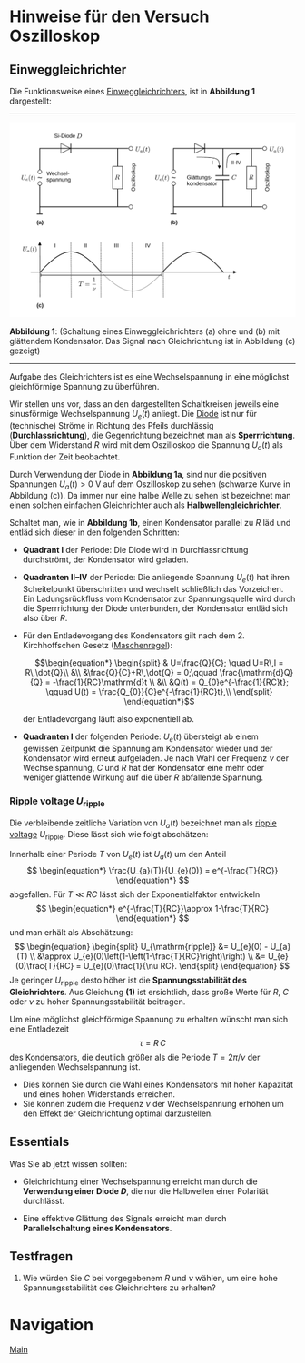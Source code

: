 # Hinweise für den Versuch Oszilloskop

## Einweggleichrichter

Die Funktionsweise eines [Einweggleichrichters](https://de.wikipedia.org/wiki/Gleichrichter#), ist in **Abbildung 1** dargestellt:

---

<img src="../figures/Gleichrichter.png" width="1000" style="zoom:100%;" />

**Abbildung 1**: (Schaltung eines Einweggleichrichters (a) ohne und (b) mit glättendem Kondensator. Das Signal nach Gleichrichtung ist in Abbildung (c) gezeigt)

---

Aufgabe des Gleichrichters ist es eine Wechselspannung in eine möglichst gleichförmige Spannung zu überführen. 

Wir stellen uns vor, dass an den dargestellten Schaltkreisen jeweils eine sinusförmige Wechselspannung $U_{e}(t)$ anliegt. Die [Diode](https://de.wikipedia.org/wiki/Diode) ist nur für (technische) Ströme in Richtung des Pfeils durchlässig (**Durchlassrichtung**), die Gegenrichtung bezeichnet man als **Sperrrichtung**. Über dem Widerstand $R$ wird mit dem Oszilloskop die Spannung $U_{a}(t)$ als Funktion der Zeit beobachtet. 

Durch Verwendung der Diode in **Abbildung 1a**, sind nur die positiven Spannungen $U_{a}(t)\gt 0\ \mathrm{V}$ auf dem Oszilloskop zu sehen (schwarze Kurve in Abbildung (c)). Da immer nur eine halbe Welle zu sehen ist bezeichnet man einen solchen einfachen Gleichrichter auch als **Halbwellengleichrichter**. 

Schaltet man, wie in **Abbildung 1b**, einen Kondensator parallel zu $R$ läd und entläd sich dieser in den folgenden Schritten: 

- **Quadrant I** der Periode: Die Diode wird in Durchlassrichtung durchströmt, der Kondensator wird geladen. 

- **Quadranten II–IV** der Periode: Die anliegende Spannung $U_{e}(t)$ hat ihren Scheitelpunkt überschritten und wechselt schließlich das Vorzeichen. Ein Ladungsrückfluss vom Kondensator zur Spannungsquelle wird durch die Sperrrichtung der Diode unterbunden, der Kondensator entläd sich also über $R$. 

- Für den Entladevorgang des Kondensators gilt nach dem 2. Kirchhoffschen Gesetz ([Maschenregel](https://de.wikipedia.org/wiki/Kirchhoffsche_Regeln#Der_Maschensatz_(Maschenregel)_%E2%80%93_2._Kirchhoffsches_Gesetz)): 

  ```math
  \begin{equation*}
  \begin{split}
  & U=\frac{Q}{C}; \quad U=R\,I = R\,\dot{Q}\\
  &\\
  &\frac{Q}{C}+R\,\dot{Q} = 0;\qquad \frac{\mathrm{d}Q}{Q} = -\frac{1}{RC}\mathrm{d}t \\
  &\\
  &Q(t) = Q_{0}e^{-\frac{1}{RC}t}; \qquad 
  U(t) = \frac{Q_{0}}{C}e^{-\frac{1}{RC}t},\\
  \end{split}
  \end{equation*}
  ```

  der Entladevorgang läuft also exponentiell ab. 

- **Quadranten I** der folgenden Periode: $U_{e}(t)$  übersteigt ab einem gewissen Zeitpunkt die Spannung am Kondensator wieder und der Kondensator wird erneut aufgeladen. Je nach Wahl der Frequenz $\nu$ der Wechselspannung, $C$ und $R$ hat der Kondensator eine mehr oder weniger glättende Wirkung auf die über $R$ abfallende Spannung.     

### Ripple voltage $U_{\mathrm{ripple}}$

Die verbleibende zeitliche Variation von $U_{a}(t)$ bezeichnet man als [ripple voltage](https://en.wikipedia.org/wiki/Ripple_(electrical)) $U_{\mathrm{ripple}}$. Diese lässt sich wie folgt abschätzen: 

Innerhalb einer Periode $T$ von $U_{e}(t)$ ist $U_{a}(t)$ um den Anteil 
$$
\begin{equation*}
\frac{U_{a}(T)}{U_{e}(0)} = e^{-\frac{T}{RC}}
\end{equation*}
$$
 abgefallen. Für $T\ll RC$ lässt sich der Exponentialfaktor entwickeln
$$
\begin{equation*}
e^{-\frac{T}{RC}}\approx 1-\frac{T}{RC}
\end{equation*}
$$
und man erhält als Abschätzung: 
$$
\begin{equation}
\begin{split}
U_{\mathrm{ripple}} &= U_{e}(0) - U_{a}(T) \\ 
&\approx U_{e}(0)\left(1-\left(1-\frac{T}{RC}\right)\right) \\
&= U_{e}(0)\frac{T}{RC} = U_{e}(0)\frac{1}{\nu RC}.
\end{split}
\end{equation}
$$
Je geringer $U_{\mathrm{ripple}}$ desto höher ist die **Spannungsstabilität des Gleichrichters**. Aus Gleichung **(1)** ist ersichtlich, dass große Werte für $R$, $C$ oder $\nu$ zu hoher Spannungsstabilität beitragen. 

Um eine möglichst gleichförmige Spannung zu erhalten wünscht man sich eine Entladezeit 
$$
\begin{equation*}
\tau=R\,C
\end{equation*}
$$
des Kondensators, die deutlich größer als die Periode $T=2\pi/\nu$ der anliegenden Wechselspannung ist. 

- Dies können Sie durch die Wahl eines Kondensators mit hoher Kapazität und eines hohen Widerstands erreichen. 
- Sie können zudem die Frequenz $\nu$ der Wechselspannung erhöhen um den Effekt der Gleichrichtung optimal darzustellen. 

## Essentials

Was Sie ab jetzt wissen sollten:

- Gleichrichtung einer Wechselspannung erreicht man durch die **Verwendung einer Diode $D$**, die nur die Halbwellen einer Polarität durchlässt. 

- Eine effektive Glättung des Signals erreicht man durch **Parallelschaltung eines Kondensators**.

## Testfragen

1. Wie würden Sie $C$ bei vorgegebenem $R$ und $\nu$ wählen, um eine hohe Spannungsstabilität des Gleichrichters zu erhalten?

#  Navigation

[Main](https://gitlab.kit.edu/kit/etp-lehre/p1-praktikum/students/-/tree/main/Oszilloskop)

